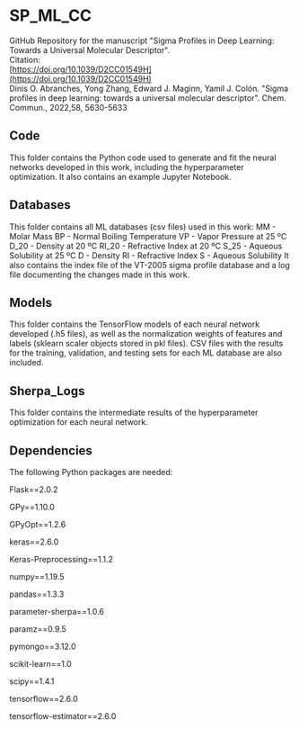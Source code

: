 # SP_ML_CC
GitHub Repository for the manuscript "Sigma Profiles in Deep Learning: Towards a Universal Molecular Descriptor". <br />
Citation: <br />
[https://doi.org/10.1039/D2CC01549H](https://doi.org/10.1039/D2CC01549H) <br />
Dinis O. Abranches, Yong Zhang, Edward J. Maginn, Yamil J. Colón. "Sigma profiles in deep learning: towards a universal molecular descriptor". Chem. Commun., 2022,58, 5630-5633

## Code
This folder contains the Python code used to generate and fit the neural networks developed in this work, including the hyperparameter optimization. It also contains an example Jupyter Notebook.

## Databases
This folder contains all ML databases (csv files) used in this work:
  MM - Molar Mass
  BP - Normal Boiling Temperature
  VP - Vapor Pressure at 25 ºC
  D_20 - Density at 20 ºC
  RI_20 - Refractive Index at 20 ºC
  S_25 - Aqueous Solubility at 25 ºC
  D - Density
  RI - Refractive Index
  S - Aqueous Solubility
It also contains the index file of the VT-2005 sigma profile database and a log file documenting the changes made in this work.

## Models
This folder contains the TensorFlow models of each neural network developed (.h5 files), as well as the normalization weights of features and labels (sklearn scaler objects stored in pkl files). CSV files with the results for the training, validation, and testing sets for each ML database are also included.

## Sherpa_Logs
This folder contains the intermediate results of the hyperparameter optimization for each neural network.

## Dependencies
The following Python packages are needed:

  Flask==2.0.2
  
  GPy==1.10.0
  
  GPyOpt==1.2.6
  
  keras==2.6.0
  
  Keras-Preprocessing==1.1.2
  
  numpy==1.19.5
  
  pandas==1.3.3
  
  parameter-sherpa==1.0.6
  
  paramz==0.9.5
  
  pymongo==3.12.0
  
  scikit-learn==1.0
  
  scipy==1.4.1
  
  tensorflow==2.6.0
  
  tensorflow-estimator==2.6.0
  
